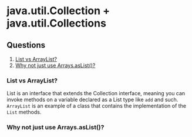# java.util.Collection + java.util.Collections


## Questions
1. [List vs ArrayList?](#list-vs-arraylist?)
2. [Why not just use Arrays.asList()?](#why-not-just-use-arrays.aslist()?)

### List vs ArrayList?
List is an interface that extends the Collection interface, meaning you can invoke methods on a variable declared as a List type like 
`add` and such. `ArrayList` is an example of a class that contains the implementation of the `List` methods.

### Why not just use Arrays.asList()?

